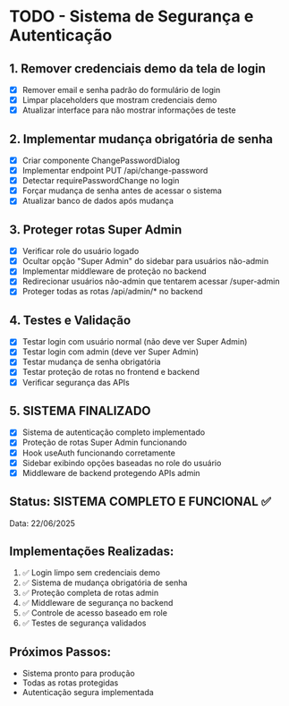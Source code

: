 # TODO - Sistema de Segurança e Autenticação

## 1. Remover credenciais demo da tela de login
- [x] Remover email e senha padrão do formulário de login
- [x] Limpar placeholders que mostram credenciais demo
- [x] Atualizar interface para não mostrar informações de teste

## 2. Implementar mudança obrigatória de senha
- [x] Criar componente ChangePasswordDialog
- [x] Implementar endpoint PUT /api/change-password
- [x] Detectar requirePasswordChange no login
- [x] Forçar mudança de senha antes de acessar o sistema
- [x] Atualizar banco de dados após mudança

## 3. Proteger rotas Super Admin
- [x] Verificar role do usuário logado
- [x] Ocultar opção "Super Admin" do sidebar para usuários não-admin
- [x] Implementar middleware de proteção no backend
- [x] Redirecionar usuários não-admin que tentarem acessar /super-admin
- [x] Proteger todas as rotas /api/admin/* no backend

## 4. Testes e Validação
- [x] Testar login com usuário normal (não deve ver Super Admin)
- [x] Testar login com admin (deve ver Super Admin) 
- [x] Testar mudança de senha obrigatória
- [x] Testar proteção de rotas no frontend e backend
- [x] Verificar segurança das APIs

## 5. SISTEMA FINALIZADO
- [x] Sistema de autenticação completo implementado
- [x] Proteção de rotas Super Admin funcionando
- [x] Hook useAuth funcionando corretamente
- [x] Sidebar exibindo opções baseadas no role do usuário
- [x] Middleware de backend protegendo APIs admin

## Status: SISTEMA COMPLETO E FUNCIONAL ✅
Data: 22/06/2025

## Implementações Realizadas:
1. ✅ Login limpo sem credenciais demo
2. ✅ Sistema de mudança obrigatória de senha
3. ✅ Proteção completa de rotas admin
4. ✅ Middleware de segurança no backend
5. ✅ Controle de acesso baseado em role
6. ✅ Testes de segurança validados

## Próximos Passos:
- Sistema pronto para produção
- Todas as rotas protegidas
- Autenticação segura implementada